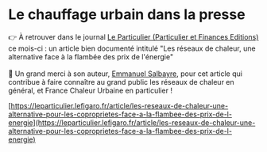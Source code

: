 # Le chauffage urbain dans la presse

👉 À retrouver dans le journal [Le Particulier (Particulier et Finances Editions)](https://www.linkedin.com/company/particulier-et-finances-editions-pfe-/) ce mois-ci : un article bien documenté intitulé "Les réseaux de chaleur, une alternative face à la flambée des prix de l'énergie"\
\
🙏 Un grand merci à son auteur, [Emmanuel Salbayre](https://www.linkedin.com/in/ACoAAAroSCcBuqlfGUqy9dBiwuAI9oTP1WncWbE), pour cet article qui contribue à faire connaître au grand public les réseaux de chaleur en général, et France Chaleur Urbaine en particulier !

[https://leparticulier.lefigaro.fr/article/les-reseaux-de-chaleur-une-alternative-pour-les-coproprietes-face-a-la-flambee-des-prix-de-l-energie](https://leparticulier.lefigaro.fr/article/les-reseaux-de-chaleur-une-alternative-pour-les-coproprietes-face-a-la-flambee-des-prix-de-l-energie)
